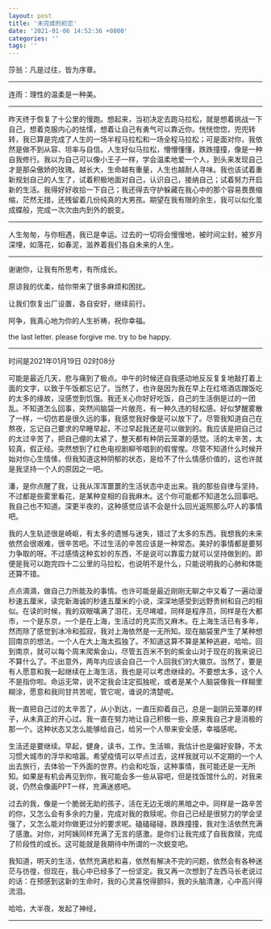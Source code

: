 ```yaml
---
layout: post
title: '未完成的初恋'
date: '2021-01-06 14:52:36 +0800'
categories: ''
tags: ''
---
```


莎翁：凡是过往，皆为序章。

- - - 

连雨：理性的温柔是一种美。

- - -

昨天终于恢复了十公里的慢跑。想起来，当初决定去跑马拉松，就是想着挑战一下自己，想着克服内心的怯懦，想着让自己有勇气可以靠近你。恍恍惚惚，兜兜转转，我已算是完成了人生的一场半程马拉松和一场全程马拉松；可是面对你，我依然是做不到从容、坦率与自信。人生好似马拉松，懵懵懂懂，跌跌撞撞，像是一种自我修行。我以为自己可以像小王子一样，学会温柔地爱一个人，到头来发现自己才是那朵傲娇的玫瑰。越长大，生命越有重量，人生也越耐人寻味。我也该试着重新规划自己的人生了，试着积极地面对自己，认识自己，接纳自己；试着努力开启新的生活。我得好好收拾一下自己；我还得去守护躲藏在我心中的那个容易畏畏缩缩，茫然无措，还残留着几份纯真的大男孩。期望在我有限的余生，我可以似化茧成蝶般，完成一次次由内到外的蜕变。

- - -

人生匆匆，与你相遇，我已是幸运。过去的一切将会慢慢地，被时间尘封，被岁月深埋，如落花，如春泥，滋养着我们各自未来的人生。

- - -

谢谢你，让我有所思考，有所成长。

原谅我的优柔，给你带来了很多麻烦和困扰。

让我们恢复出厂设置，各自安好，继续前行。

阿争，我真心地为你的人生祈祷，祝你幸福。

the last letter. please forgive me. try to be happy.

- - -

时间是2021年01月19日 02时08分

可能是最近几天，悲与痛到了极点。中午的时候还自我感动地反反复复地敲打着上面的文字，以致于午饭都忘记了。当然了，也许是因为我在早上在红塔酒店蹭饭吃的太多的缘故，没感觉到饥饿。我还关心你好好吃饭，自己的生活倒是过的一团乱。不知道怎么回事，突然间脑袋一片敞亮，有一种久违的轻松感。好似梦醒雾散了一样，一切仿若是很久远的事，我感觉我好像是可以放下了。尽管我知道自己在熬夜，忘记自己要求的早睡早起，不过早起我还是可以做到的。我应该是把自己过的太过辛苦了，把自己绷的太紧了，整天都有种阴云笼罩的感觉。活的太辛苦，太较真，假正经。突然想到了红色电视剧柳爷唱到的假惺惺。尽管不知道什么时候开始对你心生情愫，但我知道这种阴郁的状态，是给不了什么情感价值的，这也许就是我坚持一个人的原因之一吧。

潘，是你点醒了我，让我从浑浑噩噩的生活状态中走出来。我的那些自律与坚持，不过都是些雾里看花，是某种变相的自我麻木。这个你可能都不知道怎么回事吧。我自己也不知道。深更半夜的，这种感觉应该不会是什么回光返照那么吓人的事情吧。

我的人生轨迹很是崎岖，有太多的遗憾与迷失，错过了太多的东西。我想我的未来依然会很艰难，很辛苦吧。不过生活的辛苦应该是一种常态。美好的事情都是要努力争取的呀。不过感情这种玄妙的东西，不是说可以靠蛮力就可以坚持做到的。即便是我可以跑完四十二公里的马拉松，也说明不是什么，只能说明我的心肺和体能还算不错。

点点滴滴，做自己力所能及的事情。也许可能是最近刚刚无聊之中又看了一遍动漫秒速五厘米，读完新海诚的秒速五厘米的小说，深深地感受到远野贵树和自己的相似。在读的时候，我的双眼噙满了泪花，无尽唏嘘，同样是程序员，同样是在大都市，一个是东京，一个是在上海，生活过的充实而又麻木。在上海生活已有多年，然而除了感觉到冰冷和孤寂，我对上海依然是一无所知。现在脑袋里产生了某种想回南京的想法，一个人在大上海太孤独了。不知道这算不算是某种逃避，哈哈。回到南京，就可以每个周末爬紫金山，尽管五百米不到的紫金山对于现在的我来说已不算什么了。不出意外，两年内应该会自己一个人回我们的大徽京。当然了，要是有人愿意和我一起继续在上海生活，我也是可以考虑继续的。不要想太多，这个人不是指你啦。命运无常，说不定我会注定孤独呢，或者是某个人脑袋像我一样糊里糊涂，愿意和我同甘共苦呢，管它呢，谁说的清楚呢。

我一直把自己过的太辛苦了，从小到达，一直压抑着自己，总是一副阴云笼罩的样子，从未真正的开心过。我一直在努力地让自己积极一些，原来我自己才是消极的那一个。这种状态又怎么能够给自己，给另一个人带来安全感，幸福感呢。

生活还是要继续。早起，健身，读书，工作。生活嘛，我估计也是偏好安静，不太习惯大城市的浮华和喧嚣。希望疫情可以早点过去，这样我就可以不定期的一个人出去旅行，去体验一下外面的世界。约会和吃饭，这种事情，我可能还是一无所知。如果是有机会再见到你，我可能会多一些从容吧，但是找饭馆什么的，对我来说，仍然会像画PPT一样，充满迷惑吧。

过去的我，像是一个脆弱无助的孩子，活在无边无垠的黑暗之中。同样是一路辛苦的你，又怎么会有多余的力量，完成对我的救赎呢。你自己已经是很努力的学会坚强了，又怎么能对你做更过分的要求呢。磕磕碰碰，跌跌撞撞，我对生活依然充满了感激。对你，对阿姨同样充满了无言的感激。是你们让我完成了自我救赎，完成了阶段性的成长。这可能就是我期待中所谓的一次蜕变吧。

我知道，明天的生活，依然充满悲和喜，依然有解决不完的问题，依然会有各种迷茫与彷徨，但现在，我心中已经多了一份坚定。我又再一次想到了左西马长老说过的话：在预感到这新的生命时，我的心灵喜悦得颤抖，我的头脑清澈，心中高兴得流泪。

哈哈，大半夜，发起了神经，

- - -
